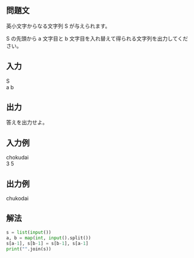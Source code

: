 ## 問題文
英小文字からなる文字列 
S が与えられます。  

S の先頭から 
a 文字目と 
b 文字目を入れ替えて得られる文字列を出力してください。
## 入力
S  
a b
## 出力
答えを出力せよ。
## 入力例
chokudai  
3 5
## 出力例
chukodai
## 解法

```python
s = list(input())
a, b = map(int, input().split())
s[a-1], s[b-1] = s[b-1], s[a-1]
print("".join(s))